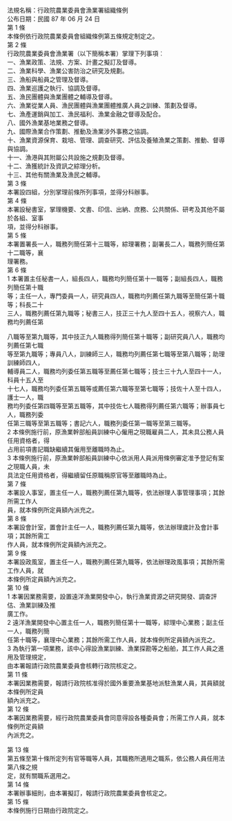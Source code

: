 法規名稱：行政院農業委員會漁業署組織條例  
公布日期：民國 87 年 06 月 24 日  
第 1 條  
本條例依行政院農業委員會組織條例第五條規定制定之。  
第 2 條  
行政院農業委員會漁業署（以下簡稱本署）掌理下列事項︰  
一、漁業政策、法規、方案、計畫之擬訂及督導。  
二、漁業科學、漁業公害防治之研究及規劃。  
三、漁船與船員之管理及督導。  
四、漁業巡護之執行、協調及督導。  
五、漁民團體與漁業團體之輔導及督導。  
六、漁業從業人員、漁民團體與漁業團體推廣人員之訓練、策劃及督導。  
七、漁產運銷與加工、漁民福利、漁業金融之督導及配合。  
八、國外漁業基地業務之督導。  
九、國際漁業合作策劃、推動及漁業涉外事務之協調。  
十、漁業資源保育、栽培、管理、調查研究、評估及養殖漁業之策劃、推動、督導與協調。  
十一、漁港與其附屬公共設施之規劃及督導。  
十二、漁獲統計及資訊之綜理分析。  
十三、其他有關漁業及漁民之輔導。  
第 3 條  
本署設四組，分別掌理前條所列事項，並得分科辦事。  
第 4 條  
本署設秘書室，掌理機要、文書、印信、出納、庶務、公共關係、研考及其他不屬於各組、室事  
項，並得分科辦事。  
第 5 條  
本署置署長一人，職務列簡任第十三職等，綜理署務；副署長二人，職務列簡任第十二職等，襄  
理署務。  
第 6 條  
1 本署置主任秘書一人，組長四人，職務均列簡任第十一職等；副組長四人，職務列簡任第十職  
等；主任一人，專門委員一人，研究員四人，職務均列薦任第九職等至簡任第十職等；科長二十  
三人，職務列薦任第九職等；秘書三人，技正三十九人至四十五人，視察六人，職務均列薦任第  


八職等至第九職等，其中技正九人職務得列簡任第十職等；副研究員八人，職務均列薦任第七職  
等至第九職等；專員八人，訓練師三人，職務均列薦任第七職等至第八職等；助理訓練師四人，  
輔導員二人，職務均列委任第五職等至薦任第七職等；技士三十九人至四十一人，科員十五人至  
十七人，職務均列委任第五職等或薦任第六職等至第七職等；技佐十人至十四人，護士一人，職  
務均列委任第四職等至第五職等，其中技佐七人職務得列薦任第六職等；辦事員七人，職務列委  
任第三職等至第五職等；書記六人，職務列委任第一職等至第三職等。  
2 本條例施行前，原漁業幹部船員訓練中心僱用之現職雇員二人，其未具公務人員任用資格者，得  
占用前項書記職缺繼續其僱用至離職時為止。  
3 本條例施行前，原漁業幹部船員訓練中心依派用人員派用條例審定准予登記有案之現職人員，未  
具法定任用資格者，得繼續留任原職稱原官等至離職時為止。  
第 7 條  
本署設人事室，置主任一人，職務列薦任第九職等，依法辦理人事管理事項；其餘所需工作人  
員，就本條例所定員額內派充之。  
第 8 條  
本署設會計室，置會計主任一人，職務列薦任第九職等，依法辦理歲計及會計事項；其餘所需工  
作人員，就本條例所定員額內派充之。  
第 9 條  
本署設政風室，置主任一人，職務列薦任第九職等，依法辦理政風事項；其餘所需工作人員，就  
本條例所定員額內派充之。  
第 10 條  
1 本署因業務需要，設置遠洋漁業開發中心，執行漁業資源之研究開發、調查評估、漁業訓練及推  
廣工作。  
2 遠洋漁業開發中心置主任一人，職務列簡任第十一職等，綜理中心業務；副主任一人，職務列簡  
任第十職等，襄理中心業務；其餘所需工作人員，就本條例所定員額內派充之。  
3 為執行第一項業務，該中心得設漁業訓練、漁業探勘等之船舶，其工作人員之進用及管理規定，  
由本署報請行政院農業委員會核轉行政院核定之。  
第 11 條  
本署因業務需要，報請行政院核准得於國外重要漁業基地派駐漁業人員，其員額就本條例所定員  
額內派充之。  
第 12 條  
本署因業務需要，經行政院農業委員會同意得設各種委員會；所需工作人員，就本條例所定員額  
內派充之。  


第 13 條  
第五條至第十條所定列有官等職等人員，其職務所適用之職系，依公務人員任用法第八條之規  
定，就有關職系選用之。  
第 14 條  
本署辦事細則，由本署擬訂，報請行政院農業委員會核定之。  
第 15 條  
本條例施行日期由行政院定之。  


